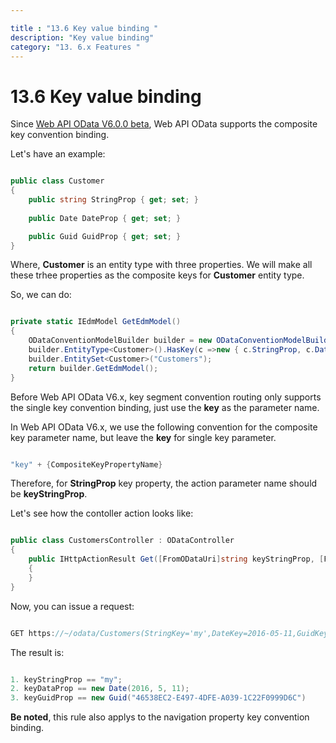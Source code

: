```yaml
---

title : "13.6 Key value binding "
description: "Key value binding"
category: "13. 6.x Features "
---
```

# 13.6 Key value binding

Since [Web API OData V6.0.0 beta](https://www.nuget.org/packages/Microsoft.AspNet.OData/6.0.0-beta2), Web API OData supports the composite key convention binding.

Let's have an example:

```C#

public class Customer
{
    public string StringProp { get; set; }
	
    public Date DateProp { get; set; }

    public Guid GuidProp { get; set; }
}

```

Where, **Customer** is an entity type with three properties.
We will make all these trhee properties as the composite keys for **Customer** entity type.

So, we can do:

```C#

private static IEdmModel GetEdmModel()
{
    ODataConventionModelBuilder builder = new ODataConventionModelBuilder();
    builder.EntityType<Customer>().HasKey(c =>new { c.StringProp, c.DateProp, c.GuidProp});
	builder.EntitySet<Customer>("Customers");
	return builder.GetEdmModel();
}

```	

Before Web API OData V6.x, key segment convention routing only supports the single key convention binding, just use the **key** as the parameter name.

In Web API OData V6.x, we use the following convention for the composite key parameter name, but leave the **key** for single key parameter.

```C#

"key" + {CompositeKeyPropertyName}

```		

Therefore, for **StringProp** key property, the action parameter name should be **keyStringProp**.

Let's see how the contoller action looks like:

```C#

public class CustomersController : ODataController
{
    public IHttpActionResult Get([FromODataUri]string keyStringProp, [FromODataUri]Date keyDateProp, [FromODataUri]Guid keyGuidProp)
    {
    }
}

```		

Now, you can issue a request:

```C#

GET https://~/odata/Customers(StringKey='my',DateKey=2016-05-11,GuidKey=46538EC2-E497-4DFE-A039-1C22F0999D6C)

```		

The result is:

```C#

1. keyStringProp == "my";
2. keyDataProp == new Date(2016, 5, 11);
3. keyGuidProp == new Guid("46538EC2-E497-4DFE-A039-1C22F0999D6C")

```

**Be noted**, this rule also applys to the navigation property key convention binding.
